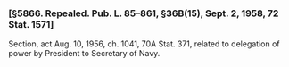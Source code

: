 ### [§5866. Repealed. Pub. L. 85–861, §36B(15), Sept. 2, 1958, 72 Stat. 1571] ###

Section, act Aug. 10, 1956, ch. 1041, 70A Stat. 371, related to delegation of power by President to Secretary of Navy.